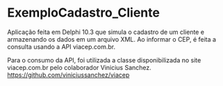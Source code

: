 # ExemploCadastro_Cliente
Aplicação feita em Delphi 10.3 que simula o cadastro de um cliente e armazenando os dados em um arquivo XML.
Ao informar o CEP, é feita a consulta usando a API viacep.com.br.

Para o consumo da API, foi utilizada a classe disponibilizada no site viacep.com.br pelo colaborador Vinicius Sanchez.
https://github.com/viniciussanchez/viacep
